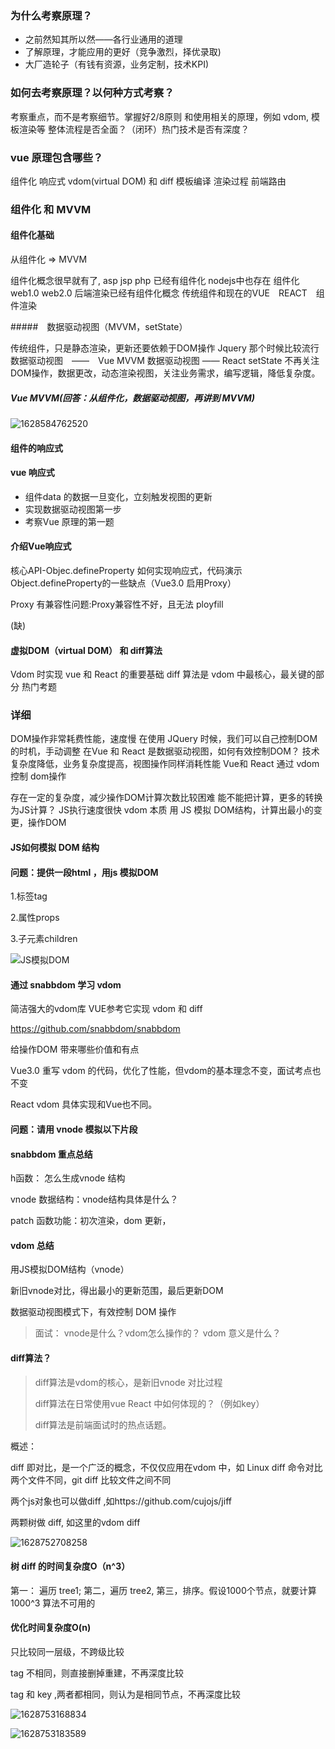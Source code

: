 ### 为什么考察原理？

- 之前然知其所以然——各行业通用的道理
- 了解原理，才能应用的更好（竞争激烈，择优录取)
- 大厂造轮子（有钱有资源，业务定制，技术KPI)

### 如何去考察原理？以何种方式考察？

考察重点，而不是考察细节。掌握好2/8原则
和使用相关的原理，例如 vdom, 模板渲染等
整体流程是否全面？（闭环）热门技术是否有深度？

### vue 原理包含哪些？

组件化
响应式
vdom(virtual DOM) 和 diff
模板编译
渲染过程
前端路由


### 组件化 和 MVVM

#### 组件化基础
从组件化 => MVVM

组件化概念很早就有了, asp jsp php 已经有组件化
nodejs中也存在 组件化 web1.0 web2.0 后端渲染已经有组件化概念
传统组件和现在的VUE　REACT　组件渲染

#####　数据驱动视图（MVVM，setState）

传统组件，只是静态渲染，更新还要依赖于DOM操作 Jquery 那个时候比较流行
数据驱动视图　——　Vue MVVM
数据驱动视图 —— React setState
不再关注DOM操作，数据更改，动态渲染视图，关注业务需求，编写逻辑，降低复杂度。

##### Vue MVVM(回答：从组件化，数据驱动视图，再讲到 MVVM)

![1628584762520](vue%E5%8E%9F%E7%90%86.assets/1628584762520.png)


#### 组件的响应式

#### vue 响应式
* 组件data 的数据一旦变化，立刻触发视图的更新
* 实现数据驱动视图第一步
* 考察Vue 原理的第一题

#### 介绍Vue响应式
核心API-Objec.defineProperty
如何实现响应式，代码演示
Object.defineProperty的一些缺点（Vue3.0 启用Proxy）

Proxy 有兼容性问题:Proxy兼容性不好，且无法 ployfill

(缺)


#### 虚拟DOM（virtual DOM） 和 diff算法
Vdom 时实现 vue 和 React 的重要基础
diff 算法是 vdom 中最核心，最关键的部分
热门考题

### 详细
DOM操作非常耗费性能，速度慢
在使用 JQuery 时候，我们可以自己控制DOM 的时机，手动调整
在Vue 和 React 是数据驱动视图，如何有效控制DOM？
技术复杂度降低，业务复杂度提高，视图操作同样消耗性能
Vue和 React 通过 vdom 控制 dom操作

存在一定的复杂度，减少操作DOM计算次数比较困难
能不能把计算，更多的转换为JS计算？ JS执行速度很快
vdom 本质 用 JS 模拟 DOM结构，计算出最小的变更，操作DOM

#### JS如何模拟 DOM 结构

#### 问题：提供一段html  ，用js 模拟DOM 

1.标签tag

2.属性props

3.子元素children

![JS模拟DOM](./assets/JS模拟DOM结构.png)


#### 通过 snabbdom 学习 vdom
简洁强大的vdom库
VUE参考它实现 vdom 和 diff

https://github.com/snabbdom/snabbdom

给操作DOM 带来哪些价值和有点

Vue3.0 重写 vdom 的代码，优化了性能，但vdom的基本理念不变，面试考点也不变

React vdom 具体实现和Vue也不同。



#### 问题：请用 vnode 模拟以下片段



#### snabbdom 重点总结

h函数： 怎么生成vnode 结构

vnode 数据结构：vnode结构具体是什么？

patch 函数功能：初次渲染，dom 更新， 



#### vdom 总结

用JS模拟DOM结构（vnode）

新旧vnode对比，得出最小的更新范围，最后更新DOM

数据驱动视图模式下，有效控制 DOM 操作

> 面试： vnode是什么？vdom怎么操作的？  vdom 意义是什么？



#### diff算法？

> diff算法是vdom的核心，是新旧vnode 对比过程
>
> diff算法在日常使用vue React 中如何体现的？（例如key）
>
> diff算法是前端面试时的热点话题。

概述：

diff 即对比，是一个广泛的概念，不仅仅应用在vdom 中，如 Linux diff 命令对比两个文件不同，git diff 比较文件之间不同

两个js对象也可以做diff ,如https://github.com/cujojs/jiff

两颗树做 diff, 如这里的vdom diff

![1628752708258](vue%E5%8E%9F%E7%90%86.assets/1628752708258.png)



#### 树 diff 的时间复杂度O（n^3）

第一： 遍历 tree1; 第二，遍历 tree2, 第三，排序。假设1000个节点，就要计算1000^3 算法不可用的

#### 优化时间复杂度O(n)

只比较同一层级，不跨级比较

tag 不相同，则直接删掉重建，不再深度比较

tag 和 key ,两者都相同，则认为是相同节点，不再深度比较

![1628753168834](vue%E5%8E%9F%E7%90%86.assets/1628753168834.png)

![1628753183589](vue%E5%8E%9F%E7%90%86.assets/1628753183589.png)

